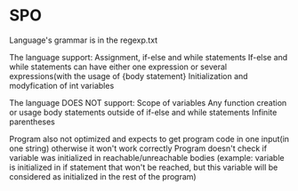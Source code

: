 # SPO

Language's grammar is in the regexp.txt

The language support:
Assignment, if-else and while statements
If-else and while statements can have either one expression or several expressions(with the usage of {body statement}
Initialization and modyfication of int variables

The language DOES NOT support:
Scope of variables
Any function creation or usage
body statements outside of if-else and while statements
Infinite parentheses

Program also not optimized and expects to get program code in one input(in one string) otherwise it won't work correctly
Program doesn't check if variable was initialized in reachable/unreachable bodies (example: variable is initialized in if statement that won't be reached, but this variable will be considered as initialized in the rest of the program)
